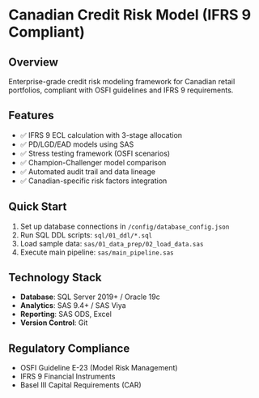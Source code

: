 # Canadian Credit Risk Model (IFRS 9 Compliant)

## Overview
Enterprise-grade credit risk modeling framework for Canadian retail portfolios, 
compliant with OSFI guidelines and IFRS 9 requirements.

## Features
- ✅ IFRS 9 ECL calculation with 3-stage allocation
- ✅ PD/LGD/EAD models using SAS
- ✅ Stress testing framework (OSFI scenarios)
- ✅ Champion-Challenger model comparison
- ✅ Automated audit trail and data lineage
- ✅ Canadian-specific risk factors integration

## Quick Start
1. Set up database connections in `/config/database_config.json`
2. Run SQL DDL scripts: `sql/01_ddl/*.sql`
3. Load sample data: `sas/01_data_prep/02_load_data.sas`
4. Execute main pipeline: `sas/main_pipeline.sas`

## Technology Stack
- **Database**: SQL Server 2019+ / Oracle 19c
- **Analytics**: SAS 9.4+ / SAS Viya
- **Reporting**: SAS ODS, Excel
- **Version Control**: Git

## Regulatory Compliance
- OSFI Guideline E-23 (Model Risk Management)
- IFRS 9 Financial Instruments
- Basel III Capital Requirements (CAR)